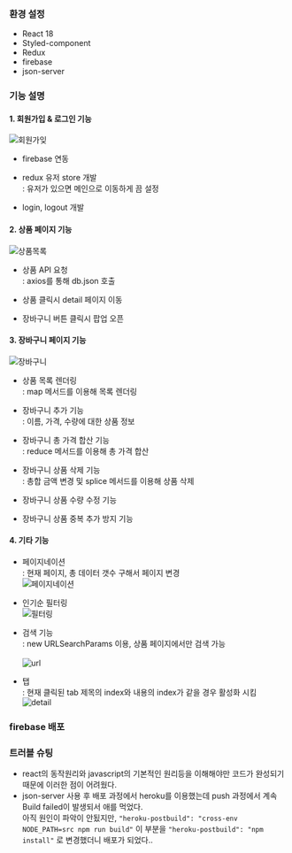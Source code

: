 ### 환경 설정 
- React 18
- Styled-component
- Redux
- firebase
- json-server


### 기능 설명
#### 1. 회원가입 & 로그인 기능 <br/>
![회원가잊](https://user-images.githubusercontent.com/53929795/172033526-bfa56b3c-fcd4-4bfd-b34e-6f971fd12921.png)

- firebase 연동 

- redux 유저 store 개발<br/>
: 유저가 있으면 메인으로 이동하게 끔 설정 

- login, logout 개발


#### 2. 상품 페이지 기능 <br/>
![상품목록](https://user-images.githubusercontent.com/53929795/172033524-325a81d2-d274-4801-9aa2-88b9d9e54844.png)

- 상품 API 요청<br/>
: axios를 통해 db.json 호출

- 상품 클릭시 detail 페이지 이동 

- 장바구니 버튼 클릭시 팝업 오픈 

#### 3. 장바구니 페이지 기능 <br/>
![장바구니](https://user-images.githubusercontent.com/53929795/172033625-b2d15c5e-1160-4b0a-908b-e3aece1004fd.png)

- 상품 목록 렌더링<br/>
: map 메서드를 이용해 목록 렌더링

- 장바구니 추가 기능<br/>
: 이름, 가격, 수량에 대한 상품 정보

- 장바구니 총 가격 합산 기능<br/>
: reduce 메서드를 이용해 총 가격 합산

- 장바구니 상품 삭제 기능<br/>
: 총합 금액 변경 및 splice 메서드를 이용해 상품 삭제

- 장바구니 상품 수량 수정 기능
- 장바구니 상품 중복 추가 방지 기능

#### 4. 기타 기능
- 페이지네이션 <br/>
: 현재 페이지, 총 데이터 갯수 구해서 페이지 변경 <br/>
![페이지네이션](https://user-images.githubusercontent.com/53929795/172089764-c23261b1-b453-4940-ac94-b2951e134215.png) <br/>

- 인기순 필터링 <br/>
![필터링](https://user-images.githubusercontent.com/53929795/172089751-39a0dd43-810a-45f2-94bf-d867e869aecd.png)

- 검색 기능 <br/>
: new URLSearchParams 이용, 상품 페이지에서만 검색 가능 <br/><br/>
![url](https://user-images.githubusercontent.com/53929795/172033797-933ac7d4-3c4a-479c-8d06-d11019521b32.png)

- 탭 <br/>
: 현재 클릭된 tab 제목의 index와 내용의 index가 같을 경우 활성화 시킴 <br/> 
![detail](https://user-images.githubusercontent.com/53929795/172656248-27b4e837-2363-414b-a25b-a62ca5e9b2be.png)


### firebase 배포 



### 트러블 슈팅 
- react의 동작원리와 javascript의 기본적인 원리등을 이해해야만 코드가 완성되기 때문에 이러한 점이 어려웠다.
- json-server 사용 후 배포 과정에서 heroku를 이용했는데 push 과정에서 계속 Build failed이 발생되서 애를 먹었다. <br/>
아직 원인이 파악이 안됬지만, `"heroku-postbuild": "cross-env NODE_PATH=src npm run build"` 이 부분을 `"heroku-postbuild": "npm install"` 로 변경했더니 배포가 되었다.. 
